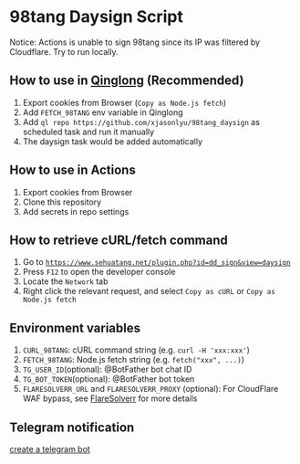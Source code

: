 # 98tang Daysign Script

Notice: Actions is unable to sign 98tang since its IP was filtered by Cloudflare. Try to run locally.

## How to use in [Qinglong](https://github.com/whyour/qinglong) (Recommended)

1. Export cookies from Browser (`Copy as Node.js fetch`)
2. Add `FETCH_98TANG` env variable in Qinglong
3. Add `ql repo https://github.com/xjasonlyu/98tang_daysign` as scheduled task and run it manually
4. The daysign task would be added automatically

## How to use in Actions

1. Export cookies from Browser
2. Clone this repository
3. Add secrets in repo settings

## How to retrieve cURL/fetch command

1. Go to [`https://www.sehuatang.net/plugin.php?id=dd_sign&view=daysign`](https://www.sehuatang.net/plugin.php?id=dd_sign&view=daysign)
2. Press `F12` to open the developer console
3. Locate the `Network` tab
4. Right click the relevant request, and select `Copy as cURL` or `Copy as Node.js fetch`

## Environment variables

1. `CURL_98TANG`: cURL command string (e.g. `curl -H 'xxx:xxx'`)
2. `FETCH_98TANG`: Node.js fetch string (e.g. `fetch("xxx", ...)`)
3. `TG_USER_ID`(optional): @BotFather bot chat ID
4. `TG_BOT_TOKEN`(optional): @BotFather bot token
5. `FLARESOLVERR_URL` and `FLARESOLVERR_PROXY` (optional): For CloudFlare WAF bypass, see [FlareSolverr](https://github.com/FlareSolverr/FlareSolverr) for more details

## Telegram notification

[create a telegram bot](https://medium.com/@ManHay_Hong/how-to-create-a-telegram-bot-and-send-messages-with-python-4cf314d9fa3e)
